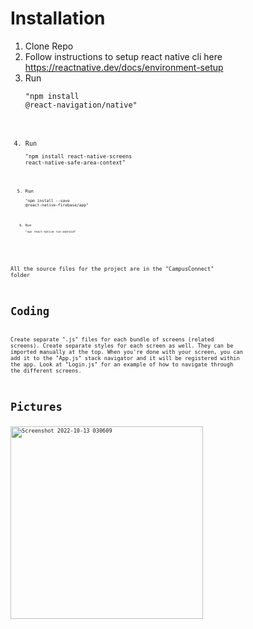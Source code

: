 # Installation
1. Clone Repo
2. Follow instructions to setup react native cli here https://reactnative.dev/docs/environment-setup
3. Run <pre><code>"npm install @react-navigation/native"<pre><code>
4. Run <pre><code>"npm install react-native-screens react-native-safe-area-context"<pre><code>
5. Run <pre><code>"npm install --save @react-native-firebase/app"<pre><code>
6. Run <pre><code>"npx react-native run-android"<pre><code>

All the source files for the project are in the "CampusConnect" folder

# Coding
Create separate ".js" files for each bundle of screens (related screens). Create separate styles for each screen as well. They can be imported manually at the top. When you're done with your screen, you can add it to the "App.js" stack navigator and it will be registered within the app. Look at "Login.js" for an example of how to navigate through the different screens.

# Pictures
<img width="308" alt="Screenshot 2022-10-13 030609" src="https://user-images.githubusercontent.com/13265359/195525883-f8516174-19ba-4d06-b23e-0d691c276bfb.png">
